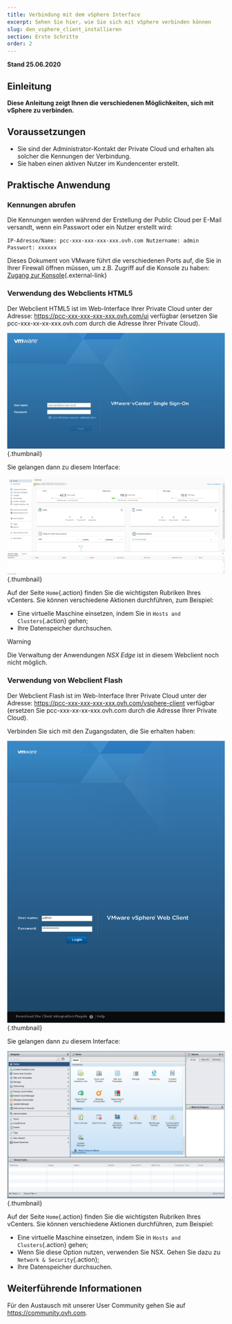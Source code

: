 ```yaml
---
title: Verbindung mit dem vSphere Interface
excerpt: Sehen Sie hier, wie Sie sich mit vSphere verbinden können
slug: den_vsphere_client_installieren
section: Erste Schritte
order: 2
---
```


**Stand 25.06.2020**

## Einleitung

**Diese Anleitung zeigt Ihnen die verschiedenen Möglichkeiten, sich mit vSphere zu verbinden.**

## Voraussetzungen

- Sie sind der Administrator-Kontakt der Private Cloud und erhalten als solcher die Kennungen der Verbindung.
- Sie haben einen aktiven Nutzer im Kundencenter erstellt.


## Praktische Anwendung

### Kennungen abrufen

Die Kennungen werden während der Erstellung der Public Cloud per E-Mail versandt, wenn ein Passwort oder ein Nutzer erstellt wird:

```
IP-Adresse/Name: pcc-xxx-xxx-xxx-xxx.ovh.com Nutzername: admin Passwort: xxxxxx
```

Dieses Dokument von VMware führt die verschiedenen Ports auf, die Sie in Ihrer Firewall öffnen müssen, um z.B. Zugriff auf die Konsole zu haben: [Zugang zur Konsole](https://kb.vmware.com/s/article/1012382?lang=de){.external-link}

### Verwendung des Webclients HTML5

Der Webclient HTML5 ist im Web-Interface Ihrer Private Cloud unter der Adresse: <https://pcc-xxx-xxx-xxx-xxx.ovh.com/ui> verfügbar (ersetzen Sie pcc-xxx-xx-xx-xxx.ovh.com durch die Adresse Ihrer Private Cloud).

![Verbindung mit dem Interface vSphere HTML5](images/connection_interface_w_html5.png){.thumbnail}

Sie gelangen dann zu diesem Interface:

![Verbindung mit dem Interface vSphere HTML5](images/vsphere-client-html5.png){.thumbnail}

Auf der Seite `Home`{.action} finden Sie die wichtigsten Rubriken Ihres vCenters. Sie können verschiedene Aktionen durchführen, zum Beispiel:

- Eine virtuelle Maschine einsetzen, indem Sie in `Hosts and Clusters`{.action} gehen;
- Ihre Datenspeicher durchsuchen.

> [!warning]
>
> Die Verwaltung der Anwendungen *NSX Edge* ist in diesem Webclient noch nicht möglich.
>

### Verwendung von Webclient Flash 

Der Webclient Flash ist im Web-Interface Ihrer Private Cloud unter der Adresse: <https://pcc-xxx-xxx-xxx-xxx.ovh.com/vsphere-client> verfügbar (ersetzen Sie pcc-xxx-xx-xx-xxx.ovh.com durch die Adresse Ihrer Private Cloud).

Verbinden Sie sich mit den Zugangsdaten, die Sie erhalten haben:

![vSphere Client](images/vsphere-client.png){.thumbnail}

Sie gelangen dann zu diesem Interface:

![Verbindung mit dem vSphere Interface ](images/connection_interface_w.png){.thumbnail}

Auf der Seite `Home`{.action} finden Sie die wichtigsten Rubriken Ihres vCenters. Sie können verschiedene Aktionen durchführen, zum Beispiel:

- Eine virtuelle Maschine einsetzen, indem Sie in `Hosts and Clusters`{.action} gehen;
- Wenn Sie diese Option nutzen, verwenden Sie NSX. Gehen Sie dazu zu `Network & Security`{.action};
- Ihre Datenspeicher durchsuchen.


## Weiterführende Informationen

Für den Austausch mit unserer User Community gehen Sie auf <https://community.ovh.com>.
